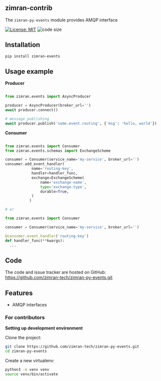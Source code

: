 ## zimran-contrib

The `zimran-py-events` module provides AMQP interface

[![License: MIT](https://img.shields.io/badge/License-MIT-green.svg?color=green&style=plastic)](https://opensource.org/licenses/MIT)
![code size](<https://img.shields.io/github/languages/code-size/zimran-tech/zimran-py-events?style=plastic>)

## Installation

```bash
pip install zimran-events
```

## Usage example

**Producer**

```python

from zimran.events import AsyncProducer

producer = AsyncProducer(broker_url='')
await producer.connect()

# message publishing
await producer.publish('some.event.routing', {'msg': 'hello, world'})
```

**Consumer**

```python

from zimran.events import Consumer
from zimran.events.schemas import ExchangeScheme

consumer = Consumer(service_name='my-service', broker_url='')
consumer.add_event_handler(
            name='routing-key',
            handler=handler_func,
            exchange=ExchangeScheme(
                name='exchange-name',
                type='exchange-type',
                durable=True,
            )
           )

# or

from zimran.events import Consumer

consumer = Consumer(service_name='my-service', broker_url='')

@consumer.event_handler('routing-key')
def handler_func(**kwargs):
  ...

```

## Code

The code and issue tracker are hosted on GitHub: <https://github.com/zimran-tech/zimran-py-events.git>

## Features

- AMQP interfaces

### For contributors

**Setting up development environment**

Clone the project:

```bash
git clone https://github.com/zimran-tech/zimran-py-events.git
cd zimran-py-events
```

Create a new virtualenv:

```bash
python3 -m venv venv
source venv/bin/activate
```
